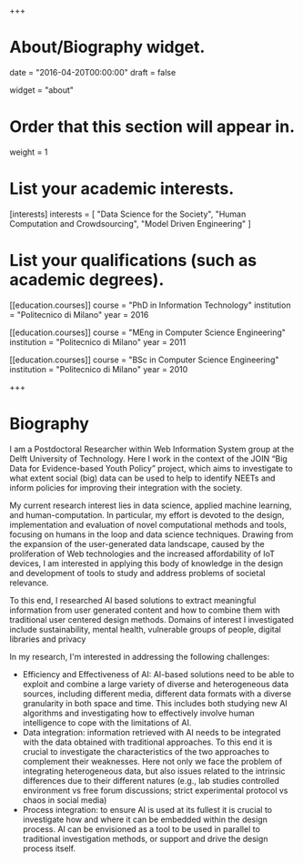 +++
# About/Biography widget.

date = "2016-04-20T00:00:00"
draft = false

widget = "about"

# Order that this section will appear in.
weight = 1

# List your academic interests.
[interests]
  interests = [
    "Data Science for the Society",
    "Human Computation and Crowdsourcing",
    "Model Driven Engineering"
  ]

# List your qualifications (such as academic degrees).
[[education.courses]]
  course = "PhD in Information Technology"
  institution = "Politecnico di Milano"
  year = 2016

[[education.courses]]
  course = "MEng in Computer Science Engineering"
  institution = "Politecnico di Milano"
  year = 2011

[[education.courses]]
  course = "BSc in Computer Science Engineering"
  institution = "Politecnico di Milano"
  year = 2010
 
+++

# Biography

I am a Postdoctoral Researcher within Web Information System group at the Delft University of Technology. Here I work in the context of the JOIN “Big Data for Evidence-based Youth Policy” project, which aims to investigate to what extent social (big) data can be used to help to identify NEETs and inform policies for improving their integration with the society.

My current research interest lies in data science, applied machine learning, and human-computation. In particular, my effort is devoted to the design, implementation and evaluation of novel computational methods and tools, focusing on humans in the loop and data science techniques. Drawing from the expansion of the user-generated data landscape, caused by the proliferation of Web technologies and the increased affordability of IoT devices, I am interested in applying this body of knowledge in the design and development of tools to study and address problems of societal relevance.

To this end, I researched AI based solutions to extract meaningful information from user generated content and how to combine them with traditional user centered design methods. Domains of interest I investigated include sustainability, mental health, vulnerable groups of people, digital libraries and privacy

In my research, I'm interested in addressing the following challenges:

- Efficiency and Effectiveness of AI: AI-based solutions need to be able to exploit and combine a large variety of diverse and heterogeneous data sources, including different media, different data formats with a diverse granularity in both space and time. This includes both studying new AI algorithms and investigating how to effectively involve human intelligence to cope with the limitations of AI.
- Data integration: information retrieved with AI needs to be integrated with the data obtained with traditional approaches. To this end it is crucial to investigate the characteristics of the two approaches to complement their weaknesses. Here not only we face the problem of integrating heterogeneous data, but also issues related to the intrinsic differences due to their different natures (e.g., lab studies controlled environment vs free forum discussions; strict experimental protocol vs chaos in social media)
- Process integration: to ensure AI is used at its fullest it is crucial  to  investigate how and where it can be embedded within the design process. AI can be envisioned as a tool to be used in parallel to traditional investigation methods, or support and drive the design process itself. 




